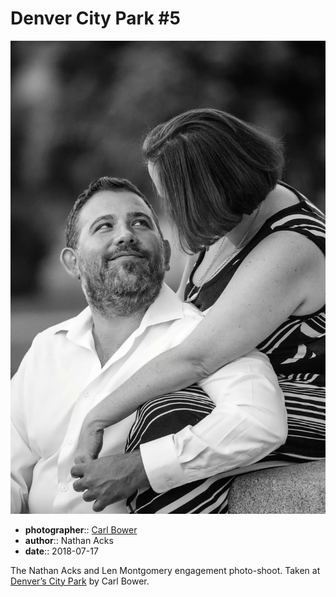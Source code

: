 # Denver City Park \#5

![Nathan and Len sitting at the base of a monument in City Park](assets/2018-07-17-set-3-denver-city-park-05.webp)

* **photographer**:: [Carl Bower](https://carlbowerphotos.com)  
* **author**:: Nathan Acks  
* **date**:: 2018-07-17

The Nathan Acks and Len Montgomery engagement photo-shoot. Taken at [Denver’s City Park](https://www.denver.org/listing/city-park/6822/) by Carl Bower.

